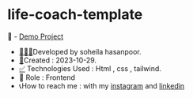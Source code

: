 # life-coach-template
📌 - [Demo Project](https://soheilahpb.github.io/life-coach-template/)
- <a href="https://fa.piliapp.com/emoji/list/?skin=1f3fb" class="active">👩🏻‍💻</a>Developed by soheila hasanpoor.
- <a href="https://fa.piliapp.com/emoji/list/?skin=1f3fb" class="active">📅</a>Created : 2023-10-29.
- <a title="Symbols" href="https://fa.piliapp.com/emoji/list/?skin=1f3fb#symbols">✅</a> Technologies Used : Html , css , tailwind.
- 🔘 Role : Frontend
- 📞How to reach me : with my 
[instagram](https://www.instagram.com/soheila_hasanpoor_web) and 
[linkedin](https://www.linkedin.com/in/soheila-hasanpoor-8b2903273/)
